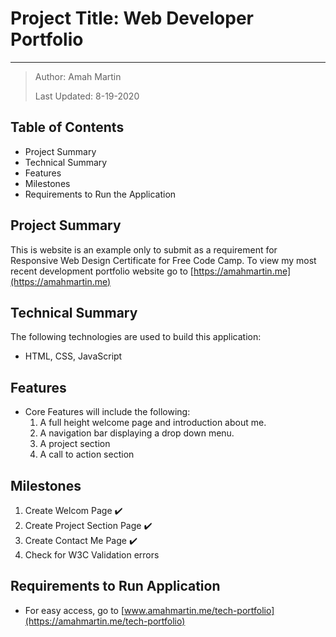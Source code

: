 # Project Title: Web Developer Portfolio

---

> Author: Amah Martin
>
> Last Updated: 8-19-2020

## Table of Contents

- Project Summary
- Technical Summary
- Features
- Milestones
- Requirements to Run the Application

## Project Summary

This is website is an example only to submit as a requirement for Responsive Web Design Certificate for Free Code Camp. To view my most recent development portfolio website go to [https://amahmartin.me](https://amahmartin.me)

## Technical Summary

The following technologies are used to build this application:

- HTML, CSS, JavaScript

## Features

- Core Features will include the following\:
  1. A full height welcome page and introduction about me.
  2. A navigation bar displaying a drop down menu.
  3. A project section
  4. A call to action section

## Milestones

1. Create Welcom Page ✔️
2. Create Project Section Page ✔️
3. Create Contact Me Page ✔️
4. Check for W3C Validation errors

## Requirements to Run Application

- For easy access, go to [www.amahmartin.me/tech-portfolio](https://amahmartin.me/tech-portfolio)
